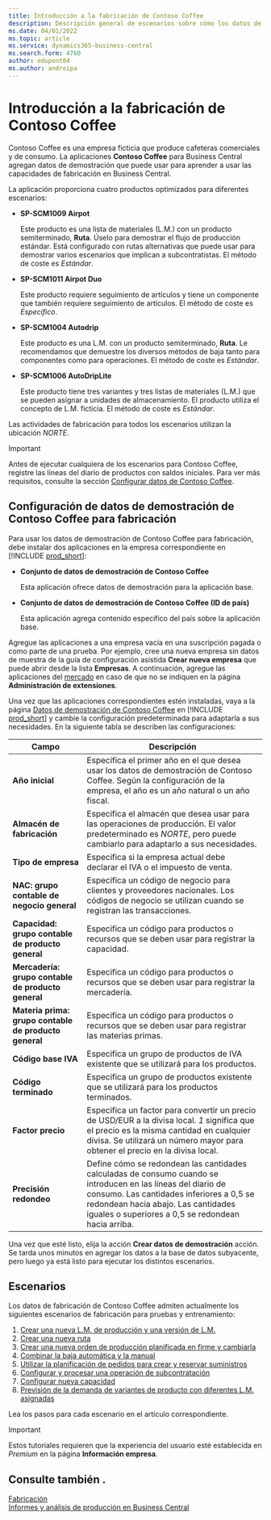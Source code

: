 ```yaml
---
title: Introducción a la fabricación de Contoso Coffee
description: Descripción general de escenarios sobre cómo los datos de demostración de Contoso Coffee pueden ayudarle a aprender a usar las capacidades de fabricación en Business Central.
ms.date: 04/01/2022
ms.topic: article
ms.service: dynamics365-business-central
ms.search.form: 4760
author: edupont04
ms.author: andreipa
---
```


# <a name="introduction-to-contoso-coffee-manufacturing"></a><a name="introduction-to-contoso-coffee-manufacturing"></a><a name="introduction-to-contoso-coffee-manufacturing"></a><a name="introduction-to-contoso-coffee-manufacturing"></a>Introducción a la fabricación de Contoso Coffee

Contoso Coffee es una empresa ficticia que produce cafeteras comerciales y de consumo. La aplicaciones **Contoso Coffee** para Business Central agregan datos de demostración que puede usar para aprender a usar las capacidades de fabricación en Business Central.  

La aplicación proporciona cuatro productos optimizados para diferentes escenarios:

- **SP-SCM1009 Airpot**  

  Este producto es una lista de materiales (L.M.) con un producto semiterminado, **Ruta**. Úselo para demostrar el flujo de producción estándar. Está configurado con rutas alternativas que puede usar para demostrar varios escenarios que implican a subcontratistas. El método de coste es *Estándar*.  

- **SP-SCM1011 Airpot Duo**  

  Este producto requiere seguimiento de artículos y tiene un componente que también requiere seguimiento de artículos. El método de coste es *Específico*.  

- **SP-SCM1004 Autodrip**  

  Este producto es una L.M. con un producto semiterminado, **Ruta**. Le recomendamos que demuestre los diversos métodos de baja tanto para componentes como para operaciones. El método de coste es *Estándar*.

- **SP-SCM1006 AutoDripLite**

  Este producto tiene tres variantes y tres listas de materiales (L.M.) que se pueden asignar a unidades de almacenamiento. El producto utiliza el concepto de L.M. ficticia. El método de coste es *Estándar*.

Las actividades de fabricación para todos los escenarios utilizan la ubicación *NORTE*.  

> [!IMPORTANT]
> Antes de ejecutar cualquiera de los escenarios para Contoso Coffee, registre las líneas del diario de productos con saldos iniciales. Para ver más requisitos, consulte la sección [Configurar datos de Contoso Coffee](#set-up-contoso-coffee-manufacturing-data).

## <a name="set-up-contoso-coffee-manufacturing-data"></a><a name="set-up-contoso-coffee-manufacturing-data"></a><a name="set-up-contoso-coffee-manufacturing-data"></a><a name="set-up-contoso-coffee-manufacturing-data"></a>Configuración de datos de demostración de Contoso Coffee para fabricación

Para usar los datos de demostración de Contoso Coffee para fabricación, debe instalar dos aplicaciones en la empresa correspondiente en [!INCLUDE [prod_short](../../includes/prod_short.md)]:  

- **Conjunto de datos de demostración de Contoso Coffee**  

    Esta aplicación ofrece datos de demostración para la aplicación base.  
- **Conjunto de datos de demostración de Contoso Coffee (ID de país)**  

    Esta aplicación agrega contenido específico del país sobre la aplicación base.

Agregue las aplicaciones a una empresa vacía en una suscripción pagada o como parte de una prueba. Por ejemplo, cree una nueva empresa sin datos de muestra de la guía de configuración asistida **Crear nueva empresa** que puede abrir desde la lista **Empresas**. A continuación, agregue las aplicaciones del [mercado](../../ui-extensions-install-uninstall.md#install) en caso de que no se indiquen en la página **Administración de extensiones**.  

Una vez que las aplicaciones correspondientes estén instaladas, vaya a la página [Datos de demostración de Contoso Coffee](https://businesscentral.dynamics.com/?page=4760) en [!INCLUDE [prod_short](../../includes/prod_short.md)] y cambie la configuración predeterminada para adaptarla a sus necesidades. En la siguiente tabla se describen las configuraciones:  

|Campo  |Descripción  |
|---------|---------|
|**Año inicial** |Especifica el primer año en el que desea usar los datos de demostración de Contoso Coffee. Según la configuración de la empresa, el año es un año natural o un año fiscal.|
|**Almacén de fabricación** |Especifica el almacén que desea usar para las operaciones de producción. El valor predeterminado es *NORTE*, pero puede cambiarlo para adaptarlo a sus necesidades.|
|**Tipo de empresa**    |Especifica si la empresa actual debe declarar el IVA o el impuesto de venta. |
|**NAC: grupo contable de negocio general**|Especifica un código de negocio para clientes y proveedores nacionales. Los códigos de negocio se utilizan cuando se registran las transacciones. |
|**Capacidad: grupo contable de producto general**    |Especifica un código para productos o recursos que se deben usar para registrar la capacidad.|
|**Mercadería: grupo contable de producto general**    |Especifica un código para productos o recursos que se deben usar para registrar la mercadería.|
|**Materia prima: grupo contable de producto general**    |Especifica un código para productos o recursos que se deben usar para registrar las materias primas. |
|**Código base IVA**    |Especifica un grupo de productos de IVA existente que se utilizará para los productos.|
|**Código terminado**    |Especifica un grupo de productos existente que se utilizará para los productos terminados.|
|**Factor precio**     |Especifica un factor para convertir un precio de USD/EUR a la divisa local. *1* significa que el precio es la misma cantidad en cualquier divisa. Se utilizará un número mayor para obtener el precio en la divisa local. |
|**Precisión redondeo**  |Define cómo se redondean las cantidades calculadas de consumo cuando se introducen en las líneas del diario de consumo. Las cantidades inferiores a 0,5 se redondean hacia abajo. Las cantidades iguales o superiores a 0,5 se redondean hacia arriba.|

Una vez que esté listo, elija la acción **Crear datos de demostración** acción. Se tarda unos minutos en agregar los datos a la base de datos subyacente, pero luego ya está listo para ejecutar los distintos escenarios.  

## <a name="scenarios"></a><a name="scenarios"></a><a name="scenarios"></a><a name="scenarios"></a>Escenarios

Los datos de fabricación de Contoso Coffee admiten actualmente los siguientes escenarios de fabricación para pruebas y entrenamiento:

1. [Crear una nueva L.M. de producción y una versión de L.M.](create-new-production-bom-version.md)  
2. [Crear una nueva ruta](create-new-routing.md)  
3. [Crear una nueva orden de producción planificada en firme y cambiarla](create-firm-planned-production-order-change.md)  
4. [Combinar la baja automática y la manual](combine-automatic-manual-flushing.md)  
5. [Utilizar la planificación de pedidos para crear y reservar suministros](order-planning-create-reserve-supply.md)  
6. [Configurar y procesar una operación de subcontratación](set-up-process-subcontracting-operation.md)  
7. [Configurar nueva capacidad](set-up-new-capacity.md)  
8. [Previsión de la demanda de variantes de producto con diferentes L.M. asignadas](variants.md)  

Lea los pasos para cada escenario en el artículo correspondiente.  

> [!IMPORTANT]
> Estos tutoriales requieren que la experiencia del usuario esté establecida en *Premium* en la página **Información empresa**.

## <a name="see-also"></a><a name="see-also"></a><a name="see-also"></a><a name="see-also"></a>Consulte también .

[Fabricación](../../production-manage-manufacturing.md)  
[Informes y análisis de producción en Business Central](../../production-reports.md)  

